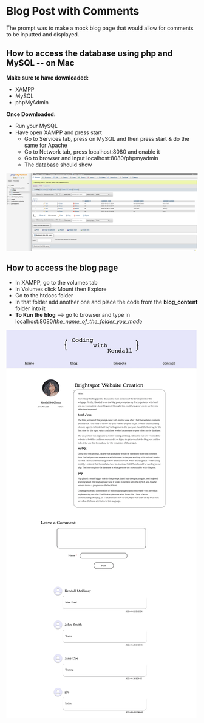 # Blog Post with Comments

The prompt was to make a mock blog page that would allow for comments to be inputted and displayed.

## How to access the database using php and MySQL -- on Mac

**Make sure to have downloaded:**
* XAMPP
* MySQL
* phpMyAdmin

**Once Downloaded:**

* Run your MySQL
* Have open XAMPP and press start
  * Go to Services tab, press on MySQL and then press start & do the same for Apache
  * Go to Network tab, press localhost:8080 and enable it
  * Go to browser and input localhost:8080/phpmyadmin
  * The database should show

![alt text](https://github.com/mcclearyke/BlogPost-Comments/blob/main/database_view.png)

## How to access the blog page
* In XAMPP, go to the volumes tab
* In Volumes click Mount then Explore
* Go to the htdocs folder
 * In that folder add another one and place the code from the **blog_content** folder into it
* **To Run the blog** --> go to browser and type in localhost:8080/*the_name_of_the_folder_you_made*

![alt text](https://github.com/mcclearyke/BlogPost-Comments/blob/main/Coding%20with%20Kendall%20Blog-1.png)
